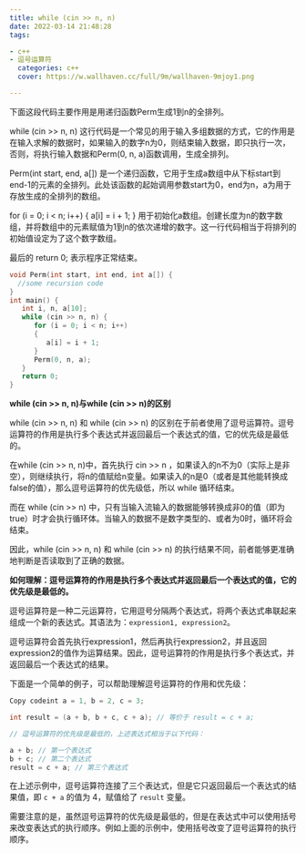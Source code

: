 ```yaml
---
title: while (cin >> n, n)
date: 2022-03-14 21:48:28
tags: 

- c++
- 逗号运算符
  categories: c++
  cover: https://w.wallhaven.cc/full/9m/wallhaven-9mjoy1.png

---
```


下面这段代码主要作用是用递归函数Perm生成1到n的全排列。

while (cin >> n, n) 这行代码是一个常见的用于输入多组数据的方式，它的作用是在输入求解的数据时，如果输入的数字n为0，则结束输入数据，即只执行一次，否则，将执行输入数据和Perm(0, n, a)函数调用，生成全排列。

Perm(int start, end, a[]) 是一个递归函数，它用于生成a数组中从下标start到end-1的元素的全排列。此处该函数的起始调用参数start为0，end为n，a为用于存放生成的全排列的数组。

for (i = 0; i < n; i++) { a[i] = i + 1; } 用于初始化a数组。创建长度为n的数字数组，并将数组中的元素赋值为1到n的依次递增的数字。这一行代码相当于将排列的初始值设定为了这个数字数组。

最后的 return 0; 表示程序正常结束。

```cpp
void Perm(int start, int end, int a[]) {
  //some recursion code
}
int main() {
   int i, n, a[10];
   while (cin >> n, n) {
      for (i = 0; i < n; i++)
      {
         a[i] = i + 1;
      }
      Perm(0, n, a);
   }
   return 0;
}
```

**while (cin >> n, n)与while (cin >> n)的区别**

while (cin >> n, n) 和 while (cin >> n) 的区别在于前者使用了逗号运算符。逗号运算符的作用是执行多个表达式并返回最后一个表达式的值，它的优先级是最低的。

在while (cin >> n, n)中，首先执行 cin >> n ，如果读入的n不为0（实际上是非空），则继续执行，将n的值赋给n变量。如果读入的n是0（或者是其他能转换成false的值），那么逗号运算符的优先级低，所以 while 循环结束。

而在 while (cin >> n) 中，只有当输入流输入的数据能够转换成非0的值（即为true）时才会执行循环体。当输入的数据不是数字类型的、或者为0时，循环将会结束。

因此，while (cin >> n, n) 和 while (cin >> n) 的执行结果不同，前者能够更准确地判断是否读取到了正确的数据。

**如何理解：逗号运算符的作用是执行多个表达式并返回最后一个表达式的值，它的优先级是最低的。**

逗号运算符是一种二元运算符，它用逗号分隔两个表达式，将两个表达式串联起来组成一个新的表达式。其语法为：`expression1, expression2`。

逗号运算符会首先执行expression1，然后再执行expression2，并且返回expression2的值作为运算结果。因此，逗号运算符的作用是执行多个表达式，并返回最后一个表达式的结果。

下面是一个简单的例子，可以帮助理解逗号运算符的作用和优先级：

```cpp
Copy codeint a = 1, b = 2, c = 3;

int result = (a + b, b + c, c + a); // 等价于 result = c + a;

// 逗号运算符的优先级是最低的，上述表达式相当于以下代码：

a + b; // 第一个表达式
b + c; // 第二个表达式
result = c + a; // 第三个表达式
```

在上述示例中，逗号运算符连接了三个表达式，但是它只返回最后一个表达式的结果值，即 `c + a` 的值为 4，赋值给了 `result` 变量。

需要注意的是，虽然逗号运算符的优先级是最低的，但是在表达式中可以使用括号来改变表达式的执行顺序。例如上面的示例中，使用括号改变了逗号运算符的执行顺序。

